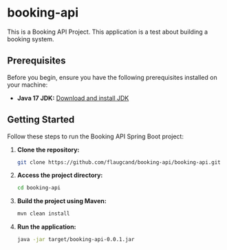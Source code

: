 # booking-api

This is a Booking API Project. This application is a test about building a booking system.

## Prerequisites

Before you begin, ensure you have the following prerequisites installed on your machine:
- **Java 17 JDK:** [Download and install JDK](https://www.oracle.com/java/technologies/downloads/#java17)


## Getting Started

Follow these steps to run the Booking API Spring Boot project:

1. **Clone the repository:**

   ```bash
   git clone https://github.com/flaugcand/booking-api/booking-api.git
   
   
2. **Access the project directory:**

   ```bash
   cd booking-api
   
   
3. **Build the project using Maven:**
    ```bash
	mvn clean install
	

3. **Run the application:**
    ```bash
	java -jar target/booking-api-0.0.1.jar
